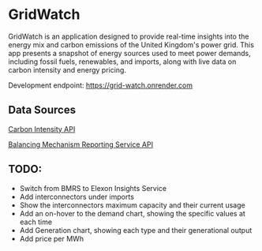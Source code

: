 # GridWatch 

GridWatch is an application designed to provide real-time insights into the energy mix and carbon emissions of the United Kingdom's power grid. This app presents a snapshot of energy sources used to meet power demands, including fossil fuels, renewables, and imports, along with live data on carbon intensity and energy pricing.

Development endpoint:
https://grid-watch.onrender.com

## Data Sources

[Carbon Intensity API](https://carbonintensity.org.uk)

[Balancing Mechanism Reporting Service API](https://bmrs.elexon.co.uk)

## TODO:
- Switch from BMRS to Elexon Insights Service
- Add interconnectors under imports
- Show the interconnectors maximum capacity and their current usage
- Add an on-hover to the demand chart, showing the specific values at each time
- Add Generation chart, showing each type and their generational output
- Add price per MWh
